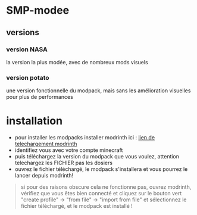# SMP-modee
## versions
### version NASA
la version la plus modée, avec de nombreux mods visuels
### version potato
une version fonctionnelle du modpack, mais sans les amélioration visuelles pour plus de performances
# installation
 - pour installer les modpacks installer modrinth ici : [lien de telechargement modrinth](https://modrinth.com/app)
 - identifiez vous avec votre compte minecraft
 - puis téléchargez la version du modpack que vous voulez, attention telechargez les FICHIER pas les dosiers
 - ouvrez le fichier téléchargé, le modpack s'installera et vous pourrez le lancer depuis modrinth!
> si pour des raisons obscure cela ne fonctionne pas, ouvrez modrinth, vérifiez que vous êtes bien connecté et cliquez sur le bouton vert "create profile" -> "from file" -> "import from file" et sélectionnez le fichier téléchargé, et le modpack est installé !
